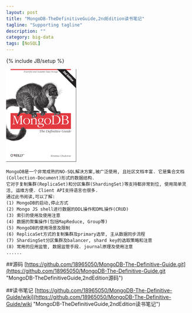 ```yaml
---
layout: post
title: "MongoDB-TheDefinitiveGuide,2ndEdition读书笔记"
tagline: "Supporting tagline"
description: ""
category: big-data
tags: [NoSQL]
---
```

{% include JB/setup %}

![MongoDB-TheDefinitiveGuide,2ndEdition](/assets/attachment/img/mongodb-the-definitive-guide.png)

    MongoDB是一个非常成熟的NO-SQL解决方案,被广泛使用, 且社区文档丰富. 它是集合文档(Collection-Document)形式的数据结构.
    它对于复制集群(ReplicaSet)和分区集群(ShardingSet)等支持都非常到位, 使用简单灵活, 运维方便. Client API支持语言也很多.
    通过此书阅读,可以了解:
    (1) MongoDB的启动,停止方式
    (2) Mongo JS shell进行数据的DDL操作和DML操作(CRUD)
    (3) 索引的使用及使用注意
    (4) 数据的聚集操作(包括MapReduce, Group等)
    (5) MongoDB的使用场景及限制
    (6) ReplicaSet方式的复制集群及primary选举, 主从数据同步流程
    (7) ShardingSet分区集群及balancer, shard key的选取策略和注意
    (8) 常用的应用监管, 数据监管手段. journal原理及使用注意
    ......
    
##源码
[https://github.com/18965050/MongoDB-The-Definitive-Guide.git](https://github.com/18965050/MongoDB-The-Definitive-Guide.git "MongoDB-TheDefinitiveGuide,2ndEdition源码")

    
##读书笔记
[https://github.com/18965050/MongoDB-The-Definitive-Guide/wiki](https://github.com/18965050/MongoDB-The-Definitive-Guide/wiki "MongoDB-TheDefinitiveGuide,2ndEdition读书笔记") 